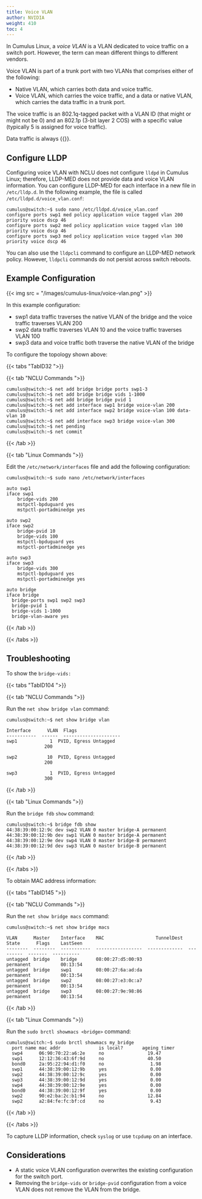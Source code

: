 ```yaml
---
title: Voice VLAN
author: NVIDIA
weight: 410
toc: 4
---
```

In Cumulus Linux, a *voice VLAN* is a VLAN dedicated to voice traffic on a switch port. However, the term can mean different things to different vendors.

Voice VLAN is part of a trunk port with two VLANs that comprises either of the following:

- Native VLAN, which carries both data and voice traffic.
- Voice VLAN, which carries the voice traffic, and a data or native VLAN, which carries the data traffic in a trunk port.

The voice traffic is an 802.1q-tagged packet with a VLAN ID (that might or might not be 0) and an 802.1p (3-bit layer 2 COS) with a specific value (typically 5 is assigned for voice traffic).

Data traffic is always {{<link url="VLAN-Tagging" text="untagged">}}.

## Configure LLDP

Configuring voice VLAN with NCLU does not configure `lldpd` in Cumulus Linux; therefore, LLDP-MED does not provide data and voice VLAN information. You can configure LLDP-MED for each interface in a new file in `/etc/lldp.d`. In the following example, the file is called `/etc/lldpd.d/voice_vlan.conf`:

```
cumulus@switch:~$ sudo nano /etc/lldpd.d/voice_vlan.conf
configure ports swp1 med policy application voice tagged vlan 200 priority voice dscp 46
configure ports swp2 med policy application voice tagged vlan 100 priority voice dscp 46
configure ports swp3 med policy application voice tagged vlan 300 priority voice dscp 46
```

You can also use the `lldpcli` command to configure an LLDP-MED network policy. However, `lldpcli` commands do not persist across switch reboots.

## Example Configuration

{{< img src = "/images/cumulus-linux/voice-vlan.png" >}}

In this example configuration:

- swp1 data traffic traverses the native VLAN of the bridge and the voice traffic traverses VLAN 200
- swp2 data traffic traverses VLAN 10 and the voice traffic traverses VLAN 100
- swp3 data and voice traffic both traverse the native VLAN of the bridge

To configure the topology shown above:

{{< tabs "TabID32 ">}}

{{< tab "NCLU Commands ">}}

```
cumulus@switch:~$ net add bridge bridge ports swp1-3
cumulus@switch:~$ net add bridge bridge vids 1-1000
cumulus@switch:~$ net add bridge bridge pvid 1
cumulus@switch:~$ net add interface swp1 bridge voice-vlan 200
cumulus@switch:~$ net add interface swp2 bridge voice-vlan 100 data-vlan 10
cumulus@switch:~$ net add interface swp3 bridge voice-vlan 300
cumulus@switch:~$ net pending
cumulus@switch:~$ net commit
```

{{< /tab >}}

{{< tab "Linux Commands ">}}

Edit the `/etc/network/interfaces` file and add the following configuration:

```
cumulus@switch:~$ sudo nano /etc/network/interfaces

auto swp1
iface swp1
    bridge-vids 200
    mstpctl-bpduguard yes
    mstpctl-portadminedge yes

auto swp2
iface swp2
    bridge-pvid 10
    bridge-vids 100
    mstpctl-bpduguard yes
    mstpctl-portadminedge yes

auto swp3
iface swp3
    bridge-vids 300
    mstpctl-bpduguard yes
    mstpctl-portadminedge yes

auto bridge
iface bridge
  bridge-ports swp1 swp2 swp3
  bridge-pvid 1
  bridge-vids 1-1000
  bridge-vlan-aware yes
```

{{< /tab >}}

{{< /tabs >}}

## Troubleshooting

To show the `bridge-vids:`

{{< tabs "TabID104 ">}}

{{< tab "NCLU Commands ">}}

Run the `net show bridge vlan` command:

```
cumulus@switch:~$ net show bridge vlan

Interface      VLAN  Flags
-----------  ------  ---------------------
swp1            1  PVID, Egress Untagged
              200

swp2           10  PVID, Egress Untagged
              200

swp3            1  PVID, Egress Untagged
              300
```

{{< /tab >}}

{{< tab "Linux Commands ">}}

Run the `bridge fdb` `show` command:

```
cumulus@switch:~$ bridge fdb show
44:38:39:00:12:9c dev swp2 VLAN 0 master bridge-A permanent
44:38:39:00:12:9b dev swp1 VLAN 0 master bridge-A permanent
44:38:39:00:12:9e dev swp4 VLAN 0 master bridge-B permanent
44:38:39:00:12:9d dev swp3 VLAN 0 master bridge-B permanent
```

{{< /tab >}}

{{< /tabs >}}

To obtain MAC address information:

{{< tabs "TabID145 ">}}

{{< tab "NCLU Commands ">}}

Run the `net show bridge macs` command:

```
cumulus@switch:~$ net show bridge macs

VLAN      Master    Interface    MAC                   TunnelDest  State      Flags    LastSeen
--------  --------  -----------  -----------------  -------------  ---------  -------  ----------
untagged  bridge    bridge       08:00:27:d5:00:93                 permanent           00:13:54
untagged  bridge    swp1         08:00:27:6a:ad:da                 permanent           00:13:54
untagged  bridge    swp2         08:00:27:e3:0c:a7                 permanent           00:13:54
untagged  bridge    swp3         08:00:27:9e:98:86                 permanent           00:13:54
```

{{< /tab >}}

{{< tab "Linux Commands ">}}

Run the `sudo brctl showmacs <bridge>` command:

```
cumulus@switch:~$ sudo brctl showmacs my_bridge
  port name mac addr              is local?       ageing timer
  swp4      06:90:70:22:a6:2e     no                19.47
  swp1      12:12:36:43:6f:9d     no                40.50
  bond0     2a:95:22:94:d1:f0     no                 1.98
  swp1      44:38:39:00:12:9b     yes                0.00
  swp2      44:38:39:00:12:9c     yes                0.00
  swp3      44:38:39:00:12:9d     yes                0.00
  swp4      44:38:39:00:12:9e     yes                0.00
  bond0     44:38:39:00:12:9f     yes                0.00
  swp2      90:e2:ba:2c:b1:94     no                12.84
  swp2      a2:84:fe:fc:bf:cd     no                 9.43
```

{{< /tab >}}

{{< /tabs >}}

To capture LLDP information, check `syslog` or use `tcpdump` on an interface.

## Considerations

- A static voice VLAN configuration overwrites the existing configuration for the switch port.
- Removing the `bridge-vids` or `bridge-pvid` configuration from a voice VLAN does not remove the VLAN from the bridge.
